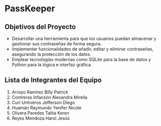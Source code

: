 # PassKeeper

## Objetivos del Proyecto
- Desarrollar una herramienta para que los usuarios puedan almacenar y gestionar sus contraseñas de forma segura.
- Implementar funcionalidades de añadir, editar y eliminar contraseñas, asegurando la protección de los datos.
- Emplear tecnologías modernas como SQLite para la base de datos y Python para la lógica e interfaz gráfica.

## Lista de Integrantes del Equipo
1. Arroyo Ramírez Billy Patrick
2. Contreras Infanzón Alexandra Mirella
3. Curi Untiveros Jefferson Diego
4. Huamán Raymundo Yenifer Nicole
5. Olivera Paredes Talita Keren
6. Reyes Mendoza Harol Jesús
